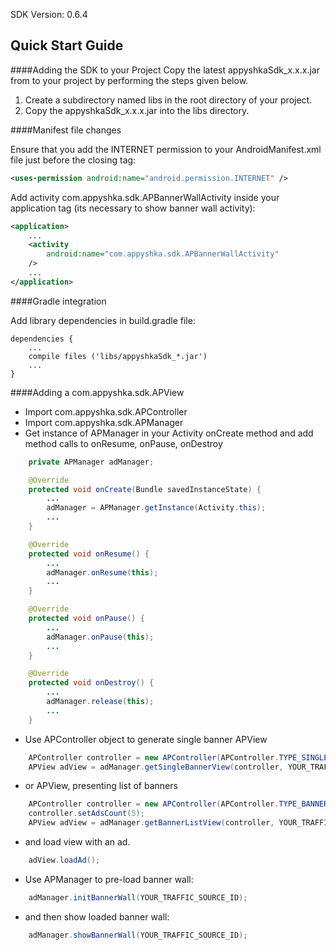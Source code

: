 SDK Version: 0.6.4

Quick Start Guide
----------------------------------

####Adding the SDK to your Project
Copy the latest appyshkaSdk_x.x.x.jar from to your project by performing the steps given below.

1. Create a subdirectory named libs in the root directory of your project.
2. Copy the appyshkaSdk_x.x.x.jar into the libs directory.

####Manifest file changes

Ensure that you add the INTERNET permission to your AndroidManifest.xml file just before the closing </manifest> tag:

```XML
<uses-permission android:name="android.permission.INTERNET" />
```

Add activity com.appyshka.sdk.APBannerWallActivity inside your application tag (its necessary to show banner wall activity):

```XML
<application>
    ...
    <activity
        android:name="com.appyshka.sdk.APBannerWallActivity"
    />
    ...
</application>
```

####Gradle integration

Add library dependencies in build.gradle file:

```
dependencies {
    ...
    compile files ('libs/appyshkaSdk_*.jar')
    ...
}
```

####Adding a com.appyshka.sdk.APView
* Import com.appyshka.sdk.APController
* Import com.appyshka.sdk.APManager
* Get instance of APManager in your Activity onCreate method and add method calls to onResume, onPause, onDestroy

```Java
	private APManager adManager;

    @Override
    protected void onCreate(Bundle savedInstanceState) {
		...
		adManager = APManager.getInstance(Activity.this);
		...
	}

    @Override
	protected void onResume() {
    	...
    	adManager.onResume(this);
    	...
	}

	@Override
	protected void onPause() {
    	...
    	adManager.onPause(this);
    	...
	}

	@Override
	protected void onDestroy() {
    	...
    	adManager.release(this);
    	...
	}
```

* Use APController object to generate single banner APView

```Java
	APController controller = new APController(APController.TYPE_SINGLE_BANNER);
    APView adView = adManager.getSingleBannerView(controller, YOUR_TRAFFIC_SOURCE_ID);
```

* or APView, presenting list of banners

```Java
	APController controller = new APController(APController.TYPE_BANNER_LIST);
	controller.setAdsCount(5);
    APView adView = adManager.getBannerListView(controller, YOUR_TRAFFIC_SOURCE_ID);
```

* and load view with an ad.

```Java
    adView.loadAd();
```

* Use APManager to pre-load banner wall:

```Java
    adManager.initBannerWall(YOUR_TRAFFIC_SOURCE_ID);
```

* and then show loaded banner wall:

```Java
    adManager.showBannerWall(YOUR_TRAFFIC_SOURCE_ID);
```